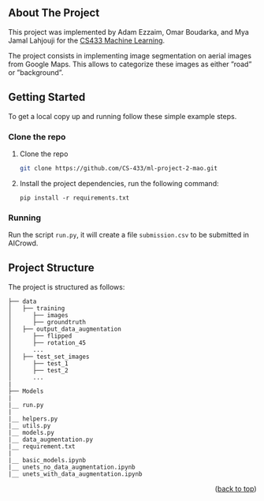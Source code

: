 <div id="top"></div>

## About The Project
This project was implemented by Adam Ezzaim, Omar Boudarka, and Mya Jamal Lahjouji for the <a href="https://www.epfl.ch/labs/mlo/machine-learning-cs-433/">CS433 Machine Learning</a>.

The project consists in implementing image segmentation on aerial images from Google Maps. This allows to categorize these images as either ”road” or ”background”.

<!-- GETTING STARTED -->
## Getting Started

To get a local copy up and running follow these simple example steps.

### Clone the repo

1. Clone the repo
   ```sh
   git clone https://github.com/CS-433/ml-project-2-mao.git
    ```
2. Install the project dependencies, run the following command:
     ```
     pip install -r requirements.txt
     ```

### Running

Run the script ```run.py```, it will create a file ```submission.csv``` to be submitted in AICrowd. 

<!-- PROJECT STRUCTURE -->
## Project Structure

The project is structured as follows:

```
├── data
│   ├── training
│      ├── images
│      ├── groundtruth
│   ├── output_data_augmentation
│      ├── flipped
│      ├── rotation_45
│      ...
│   ├── test_set_images
│      ├── test_1
│      ├── test_2
│      ...
|
├── Models
|
|__ run.py
|
|__ helpers.py
|__ utils.py
|__ models.py
|__ data_augmentation.py
|__ requirement.txt
|
|__ basic_models.ipynb
|__ unets_no_data_augmentation.ipynb
|__ unets_with_data_augmentation.ipynb
```

<p align="right">(<a href="#top">back to top</a>)</p>



